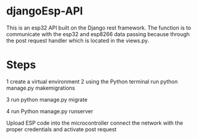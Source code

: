 # djangoEsp-API 
This is an esp32 API built on the Django rest framework. 
The function is to communicate with the esp32 and esp8266 data passing because through the post request handler which is located in the views.py. 

# Steps 
1 create a virtual environment 
2 using the Python terminal run python manage.py makemigrations 

3 run python manage.py migrate 

4 run Python manage.py runserver 

Upload ESP code into the microcontroller connect the network with the proper credentials and activate post request
